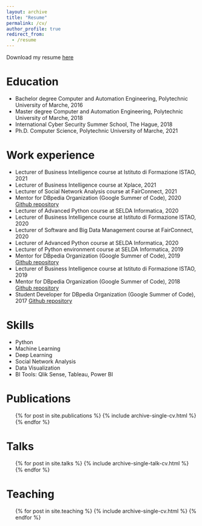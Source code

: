 ```yaml
---
layout: archive
title: "Resume"
permalink: /cv/
author_profile: true
redirect_from:
  - /resume
---
```


Download my resume [here](https://lucav48.github.io/files/CV.pdf)

Education
======
* Bachelor degree Computer and Automation Engineering, Polytechnic University of Marche, 2016
* Master degree Computer and Automation Engineering, Polytechnic University of Marche, 2018
* International Cyber Security Summer School, The Hague, 2018
* Ph.D. Computer Science, Polytechnic University of Marche, 2021

Work experience
======
* Lecturer of Business Intelligence course at Istituto di Formazione ISTAO, 2021
* Lecturer of Business Intelligence course at Xplace, 2021
* Lecturer of Social Network Analysis course at FairConnect, 2021
* Mentor for DBpedia Organization (Google Summer of Code), 2020 [Github repository](https://github.com/dbpedia/gsoc-2020-dashboard)
* Lecturer of Advanced Python course at SELDA Informatica, 2020
* Lecturer of Business Intelligence course at Istituto di Formazione ISTAO, 2020
* Lecturer of Software and Big Data Management course at FairConnect, 2020
* Lecturer of Advanced Python course at SELDA Informatica, 2020
* Lecturer of Python environment course at SELDA Informatica, 2019
* Mentor for DBpedia Organization (Google Summer of Code), 2019 [Github repository](https://github.com/dbpedia/linking)
* Lecturer of Business Intelligence course at Istituto di Formazione ISTAO, 2019
* Mentor for DBpedia Organization (Google Summer of Code), 2018 [Github repository](https://github.com/dbpedia/tablist-extractor)
* Student Developer for DBpedia Organization (Google Summer of Code), 2017 [Github repository](https://github.com/dbpedia/table-extractor)
  
Skills
======
* Python
* Machine Learning
* Deep Learning
* Social Network Analysis
* Data Visualization
* BI Tools: Qlik Sense, Tableau, Power BI

Publications
======
  <ul>{% for post in site.publications %}
    {% include archive-single-cv.html %}
  {% endfor %}</ul>
  
Talks
======
  <ul>{% for post in site.talks %}
    {% include archive-single-talk-cv.html %}
  {% endfor %}</ul>
  
Teaching
======
  <ul>{% for post in site.teaching %}
    {% include archive-single-cv.html %}
  {% endfor %}</ul>